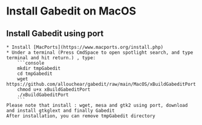 # Install Gabedit on MacOS

## Install Gabedit using port

	* Install [MacPorts](https://www.macports.org/install.php)
	* Under a terminal (Press CmdSpace to open spotlight search, and type terminal and hit return.) , type:
		```console
		mkdir tmpGabedit
		cd tmpGabedit
		wget https://github.com/allouchear/gabedit/raw/main/MacOS/xBuildGabeditPort
		chmod u+x xBuildGabeditPort
		./xBuildGabeditPort
		```
	Please note that install : wget, mesa and gtk2 using port, download and install gtkglext and finally Gabedit
	After installation, you can remove tmpGabedit directory

